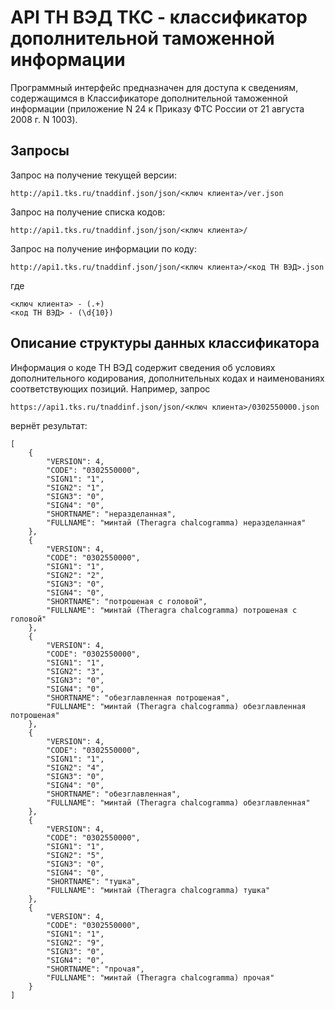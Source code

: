 # API ТН ВЭД ТКС - классификатор дополнительной таможенной информации

Программный интерфейс предназначен для доступа к сведениям, содержащимся в Классификаторе дополнительной таможенной информации (приложение N 24 к Приказу ФТС России от 21 августа 2008 г. N 1003).

## Запросы

Запрос на получение текущей версии:

    http://api1.tks.ru/tnaddinf.json/json/<ключ клиента>/ver.json

Запрос на получение списка кодов:

    http://api1.tks.ru/tnaddinf.json/json/<ключ клиента>/

Запрос на получение информации по коду:

    http://api1.tks.ru/tnaddinf.json/json/<ключ клиента>/<код ТН ВЭД>.json

где

    <ключ клиента> - (.+)  
    <код ТН ВЭД> - (\d{10})

## Описание структуры данных классификатора

Информация о коде ТН ВЭД содержит сведения об условиях дополнительного кодирования, дополнительных кодах и наименованиях соответствующих позиций. Например, запрос

    https://api1.tks.ru/tnaddinf.json/json/<ключ клиента>/0302550000.json

вернёт результат:

    [
        {
            "VERSION": 4,
            "CODE": "0302550000",
            "SIGN1": "1",
            "SIGN2": "1",
            "SIGN3": "0",
            "SIGN4": "0",
            "SHORTNAME": "неразделанная",
            "FULLNAME": "минтай (Theragra chalcogramma) неразделанная"
        },
        {
            "VERSION": 4,
            "CODE": "0302550000",
            "SIGN1": "1",
            "SIGN2": "2",
            "SIGN3": "0",
            "SIGN4": "0",
            "SHORTNAME": "потрошеная с головой",
            "FULLNAME": "минтай (Theragra chalcogramma) потрошеная с головой"
        },
        {
            "VERSION": 4,
            "CODE": "0302550000",
            "SIGN1": "1",
            "SIGN2": "3",
            "SIGN3": "0",
            "SIGN4": "0",
            "SHORTNAME": "обезглавленная потрошеная",
            "FULLNAME": "минтай (Theragra chalcogramma) обезглавленная потрошеная"
        },
        {
            "VERSION": 4,
            "CODE": "0302550000",
            "SIGN1": "1",
            "SIGN2": "4",
            "SIGN3": "0",
            "SIGN4": "0",
            "SHORTNAME": "обезглавленная",
            "FULLNAME": "минтай (Theragra chalcogramma) обезглавленная"
        },
        {
            "VERSION": 4,
            "CODE": "0302550000",
            "SIGN1": "1",
            "SIGN2": "5",
            "SIGN3": "0",
            "SIGN4": "0",
            "SHORTNAME": "тушка",
            "FULLNAME": "минтай (Theragra chalcogramma) тушка"
        },
        {
            "VERSION": 4,
            "CODE": "0302550000",
            "SIGN1": "1",
            "SIGN2": "9",
            "SIGN3": "0",
            "SIGN4": "0",
            "SHORTNAME": "прочая",
            "FULLNAME": "минтай (Theragra chalcogramma) прочая"
        }
    ]
